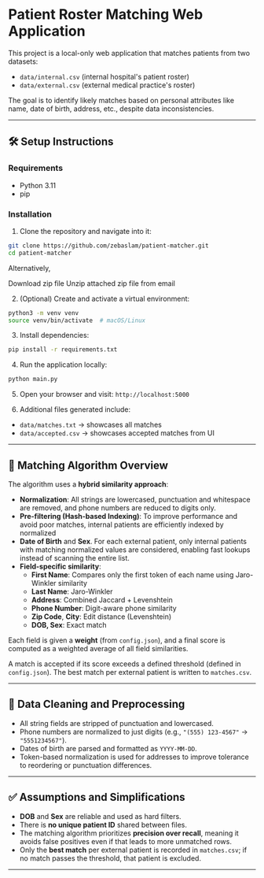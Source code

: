 # Patient Roster Matching Web Application

This project is a local-only web application that matches patients from two datasets:

- `data/internal.csv` (internal hospital's patient roster)
- `data/external.csv` (external medical practice's roster)

The goal is to identify likely matches based on personal attributes like name, date of birth, address, etc., despite data inconsistencies.

---

## 🛠 Setup Instructions

### Requirements

- Python 3.11
- pip

### Installation

1. Clone the repository and navigate into it:

```bash
git clone https://github.com/zebaslam/patient-matcher.git
cd patient-matcher
```

Alternatively,

Download zip file
Unzip attached zip file from email

2. (Optional) Create and activate a virtual environment:

```bash
python3 -m venv venv
source venv/bin/activate  # macOS/Linux
```

3. Install dependencies:

```bash
pip install -r requirements.txt
```

4. Run the application locally:

```bash
python main.py
```

5. Open your browser and visit: `http://localhost:5000`

6. Additional files generated include:

- `data/matches.txt` -> showcases all matches
- `data/accepted.csv` -> showcases accepted matches from UI

---

## 🧠 Matching Algorithm Overview

The algorithm uses a **hybrid similarity approach**:

- **Normalization**: All strings are lowercased, punctuation and whitespace are removed, and phone numbers are reduced to digits only.
- **Pre-filtering (Hash-based Indexing)**: To improve performance and avoid poor matches, internal patients are efficiently indexed by normalized
- **Date of Birth** and **Sex**. For each external patient, only internal patients with matching normalized values are considered, enabling fast lookups instead of scanning the entire list.
- **Field-specific similarity**:
  - **First Name**: Compares only the first token of each name using Jaro-Winkler similarity
  - **Last Name**: Jaro-Winkler
  - **Address**: Combined Jaccard + Levenshtein
  - **Phone Number**: Digit-aware phone similarity
  - **Zip Code**, **City**: Edit distance (Levenshtein)
  - **DOB, Sex**: Exact match

Each field is given a **weight** (from `config.json`), and a final score is computed as a weighted average of all field similarities.

A match is accepted if its score exceeds a defined threshold (defined in `config.json`). The best match per external patient is written to `matches.csv`.

---

## 🧹 Data Cleaning and Preprocessing

- All string fields are stripped of punctuation and lowercased.
- Phone numbers are normalized to just digits (e.g., `"(555) 123-4567"` → `"5551234567"`).
- Dates of birth are parsed and formatted as `YYYY-MM-DD`.
- Token-based normalization is used for addresses to improve tolerance to reordering or punctuation differences.

---

## ✅ Assumptions and Simplifications

- **DOB** and **Sex** are reliable and used as hard filters.
- There is **no unique patient ID** shared between files.
- The matching algorithm prioritizes **precision over recall**, meaning it avoids false positives even if that leads to more unmatched rows.
- Only the **best match** per external patient is recorded in `matches.csv`; if no match passes the threshold, that patient is excluded.

---
